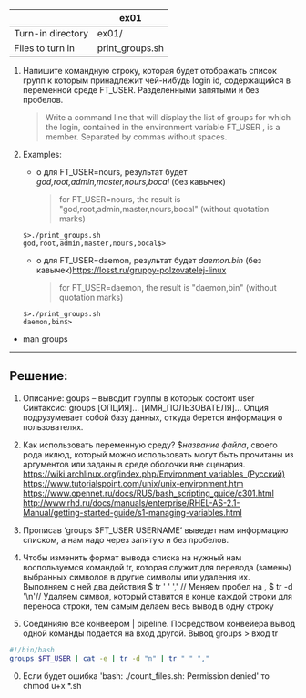 | 			             |	ex01	            |
| ------------------ | -------------------|
| Turn-in directory  | 	ex01/	      	    |
| Files to turn in   | 	print_groups.sh	  |

1. Напишите командную строку, которая будет отображать список групп к которым принадлежит чей-нибудь login id, содержащийся в переменной среде FT_USER. Разделенными запятыми и без пробелов.
   > Write a command line that will display the list of groups for which the login, contained in the environment variable FT_USER , is a member. Separated by commas without spaces.

2. Examples:
    * o	для FT_USER=nours, результат будет *god,root,admin,master,nours,bocal* (без кавычек)
      > for FT_USER=nours, the result is "god,root,admin,master,nours,bocal" (without quotation marks)
    ```
    $>./print_groups.sh
    god,root,admin,master,nours,bocal$>
    ```

    * o	для FT_USER=daemon, результат будет *daemon.bin* (без кавычек)https://losst.ru/gruppy-polzovatelej-linux
      > for FT_USER=daemon, the result is "daemon,bin" (without quotation marks)
    ```
    $>./print_groups.sh
    daemon,bin$>
    ```

* man groups

---

## Решение: ##

1. Описание: goups – выводит группы в которых состоит user
Синтаксис: groups [ОПЦИЯ]... [ИМЯ_ПОЛЬЗОВАТЕЛЯ]...
Опция подрузумевает собой базу данных, откуда берется информация о пользователях.

2. Как использовать переменную среду? $*название файла*, своего рода иклюд, который можно использовать могут быть прочитаны из аргументов или заданы в среде оболочки вне сценария.
https://wiki.archlinux.org/index.php/Environment_variables_(Русский)
https://www.tutorialspoint.com/unix/unix-environment.htm
https://www.opennet.ru/docs/RUS/bash_scripting_guide/c301.html
http://www.rhd.ru/docs/manuals/enterprise/RHEL-AS-2.1-Manual/getting-started-guide/s1-managing-variables.html

3. Прописав ‘groups $FT_USER USERNAME’ выведет нам информацию списком, а нам надо через запятую и без пробелов.

4. Чтобы изменить формат вывода списка на нужный нам воспользуемся командой tr, которая служит для перевода (замены) выбранных символов в другие символы или удаления их.
Выполняем с ней два действия
$ tr ' ' ',' // Меняем пробел на ,
$ tr -d '\n'// Удаляем символ, который ставится в конце каждой строки для переноса строки, тем самым делаем весь вывод в одну строку

5. Соединияю все конвеером | pipeline. Посредством конвейера вывод одной команды подается на вход другой. Вывод groups > вход tr

```bash
#!/bin/bash
groups $FT_USER | cat -e | tr -d "n" | tr " " ","
```

0. Если будет ошибка 'bash: ./count_files.sh: Permission denied' то
chmod u+x *.sh
